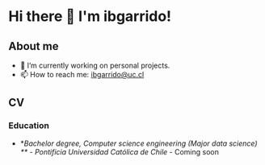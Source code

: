 # Hi there 👋 I'm ibgarrido! 



## About me

- 🔭 I’m currently working on personal projects.
- 📫 How to reach me: ibgarrido@uc.cl


## CV

### Education

- **Bachelor degree, Computer science engineering (Major data science) ** - *Pontificia Universidad Católica de Chile** - Coming soon

<!--
### Languages:

<p align="left">
    <a href="https://www.python.org" target="_blank"> <img src="https://raw.githubusercontent.com/devicons/devicon/master/icons/python/python-original.svg" alt="python" width="40" height="40"/> </a>
    <a href="https://lenguajejs.com/javascript/" target="_blank"> <img src="https://raw.githubusercontent.com/devicons/devicon/master/icons/javascript/javascript-original.svg" alt="js" width="40" height="40"/> </a>
    <a href="https://developer.mozilla.org/es/docs/Glossary/HTML5" target="_blank"> <img src="https://raw.githubusercontent.com/devicons/devicon/master/icons/html5/html5-original.svg" alt="html5" width="40" height="40"/> </a>
    <a href="https://developer.mozilla.org/es/docs/Web/CSS" target="_blank"> <img src="https://raw.githubusercontent.com/devicons/devicon/master/icons/css3/css3-original.svg" alt="css3" width="40" height="40"/> </a>
    <a href="https://www.postgresql.org/docs/current/app-psql.html" target="_blank"> <img src="https://www.svgrepo.com/show/331760/sql-database-generic.svg" alt="psql" width="40" height="40"/> </a>
        <a href="https://es.react.dev" target="_blank"> <img src="https://www.svgrepo.com/show/493719/react-javascript-js-framework-facebook.svg" alt="react" width="40" height="40"/> </a>
</p>

### Tools:

<p align="left">

<a href="https://pandas.pydata.org/" target="_blank"> <img src="https://raw.githubusercontent.com/devicons/devicon/master/icons/pandas/pandas-original.svg" alt="pandas" width="40" height="40"/> </a>
<a href="https://numpy.org/" target="_blank"> <img src="https://raw.githubusercontent.com/devicons/devicon/master/icons/numpy/numpy-original.svg" alt="numpy" width="40" height="40"/> </a>
<a href="https://matplotlib.org/" target="_blank"> <img src="https://icon.icepanel.io/Technology/svg/Matplotlib.svg" alt="matplotlib" width="40" height="40"/> </a>
<a href="https://scikit-learn.org/" target="_blank"> <img src="https://icon.icepanel.io/Technology/svg/scikit-learn.svg" alt="sklearn" width="40" height="40"/> </a>
<a href="https://d3js.org/" target="_blank"> <img src="https://icon.icepanel.io/Technology/svg/D3.js.svg" alt="d3" width="40" height="40"/> </a>
</p>



**ibgarrido/ibgarrido** is a ✨ _special_ ✨ repository because its `README.md` (this file) appears on your GitHub profile.

Here are some ideas to get you started:

- 🔭 I’m currently working on ...
- 🌱 I’m currently learning ...
- 👯 I’m looking to collaborate on ...
- 🤔 I’m looking for help with ...
- 💬 Ask me about ...
- 📫 How to reach me: ...
- 😄 Pronouns: ...
- ⚡ Fun fact: ...
-->
